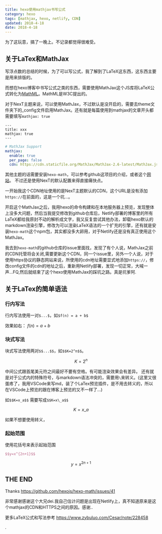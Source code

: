 ```yaml
---
title: hexo使用mathjax书写公式
category: hexo
tags: [mathjax, hexo, netlify, CDN]
updated: 2018-4-18
date: 2018-4-18
---
```

为了这玩意，搞了一晚上。不记录都觉得很难受。

<!-- more -->

## 关于LaTex和MathJax
写浮点数的总结的时候，为了可以写公式，我了解到了LaTeX这东西，这东西主要是用来排版的。

而想在hexo博客中书写公式之类的东西，需要使用MathJax这个JS库将LaTeX公式转化为[MathML](https://developer.mozilla.org/zh-CN/docs/Web/MathML)。MathML是W3C提出的。

对于NexT主题来说，可以使用MathJax，不过默认是没开启的，需要去theme文件夹下的_config文件启用MathJax。还有就是每篇使用到mathjax的文章开头都需要填写`mathjax: true`
``` 
---
title: xxx
mathjax: true
---
```

``` yml
# MathJax Support
mathjax:
  enable: true
  per_page: false
  cdn: https://cdn.staticfile.org/MathJax/MathJax-2.6-latest/MathJax.js?config=TeX-AMS-MML_HTMLorMML
```
其他主题的话需要安装`hexo-math`，可以参考github这项目的介绍，或者这个[网站](http://catx.me/2014/03/09/hexo-mathjax-plugin/)。
不过还是使用NexT的默认配置来得直接痛快点。

一开始我这个CDN地址使用的是NexT主题默认的CDN，这个URL是没有添加`https://`在前面的，这是一个坑...。

开启这个MathJax之后，我用hexo的命令构建和在本地服务器上预览，发现整体上没多大问题，然后当我提交修改到github仓库后，Netlify部署的博客里的所有LaTeX都给我原封不动的解析成文字，我又反复尝试其他办法，卸载hexo默认的markdown渲染引擎，修改为可以渲染LaTeX语法的一个扩充的引擎，还有就是安装`hexo-math`这个npm包，其实都没多大卵用，对于Netlify还是没有真正使用这个MathJax。

我去到`hexo-math`的github仓库的issue里面找，发现了有个人说，MathJax之前的CDN托管将会关闭,需要更新这个CDN，同一个issue里，另外一个人说，对于使用https协议的静态网站来说，所使用的cdn地址需要显式地添加`https://`，修改config文件的cdn的地址之后，重新用Netlify部署，发现一切正常，大喊一声...FQ,然后就结束了这个hexo使用MathJax的踩坑之路。真是坑爹阿.

## 关于LaTex的简单语法

### 行内写法
行内写法使用一对`$...$`，如`$f(n) = a + b$`

效果如右： $f(n) = a+b$



### 块式写法
块式写法使用两对`$$...$$`，如`$$K=2^n$$`。

$$K=2^n$$

中间公式跟首尾美元符之间最好不要有空格。有可能渲染效果会有差异。
还有就是对于公式内的特殊符号，与markdown语法冲突的，需要用`\`来转义。(这里又很蛋疼了，我用VSCode来写md，装了个LaTex预览插件，是不用去转义的，所以在VSCode上预览的跟在博客上预览的又不一样了...)

如`$$K=x_a$$` 需要写成`$$K=x\_a$$`

$$K=x\_a$$

如果不想要使用转义，


### 起始范围
使用花括号来表示起始范围

``` LaTeX
$$y=x^{2n+1}$$
```
$$y=x^{2n+1}$$

## THE END
Thanks https://github.com/hexojs/hexo-math/issues/41

非常感谢感谢这个大兄dei.我自己估计问题是出现在Netlify上，真不知道原来是这个mathjax的CDN和HTTPS之间的原因。感谢..

更多LaTeX公式和写法参考
https://www.zybuluo.com/Cesar/note/228458

.




